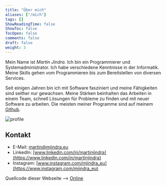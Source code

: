 ```yaml
---
title: "Über mich"
aliases: ["/mich"]
tags: []
ShowReadingTime: false
ShowToc: false
TocOpen: false
comments: false
draft: false
weight: 3
---
```


Mein Name ist _Martin Jindra_.
Ich bin ein Programmierer und Systemadministrator.
Ich habe verschiedene Kenntnisse in der Informatik.
Meine Skills gehen vom Programmieren bis zum Bereitstellen von diversen Services.

Seit einigen Jahren bin ich mit Software fasziniert und meine Fähigkeiten sind seither nur gewachsen. Meine Stärken beinhalten das Arbeiten in einem Team, schnell Lösungen für Probleme zu finden und mit neuer Software zu arbeiten.
Die meisten meiner Programme sind auf meinem [Github](https://github.com/MartinJindra).

![profile](/img/profile_small.png#center)

## Kontakt

+ E-Mail: [martin@mjindra.eu](mailto:martin@mjindra.eu)
+ LinkedIn: [www.linkedin.com/in/martinjindra](https://www.linkedin.com/in/martinjindra)
+ Instagram: [www.instagram.com/mjindra_eu](https://www.instagram.com/mjindra_eu)

Quellcode dieser Webseite --> [Online](https://github.com/MartinJindra/mjindra.eu)

